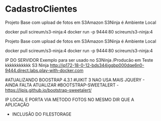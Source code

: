 # CadastroClientes
Projeto Base com upload de fotos em S3Amazon S3Ninja é Ambiente Local


docker pull scireum/s3-ninja:4
docker run -p 9444:80 scireum/s3-ninja:4


Projeto Base com upload de fotos em S3Amazon S3Ninja é Ambiente Local

docker pull scireum/s3-ninja:4 docker run -p 9444:80 scireum/s3-ninja:4

IP DO SERVIDOR Exemplo para ser usado no S3Ninja /Producão em Teste kkkkkkkkkkk S3 Ninja http://ip172-18-0-12-bds344igqbp000dqe6n0-9444.direct.labs.play-with-docker.com

#ATUALIZANDO BOOSTRAP 4.3.1 #UIKIT 3 NAO USA MAIS JQUERY - AINDA FALTA ATUALIZAR #BOOTSTRAP-SWEETALERT - https://lipis.github.io/bootstrap-sweetalert/

IP LOCAL E PORTA VIA METODO
FOTOS NO MESMO DIR QUE A APLICAÇÃO
* INCLUSÃO DO FILESTORAGE